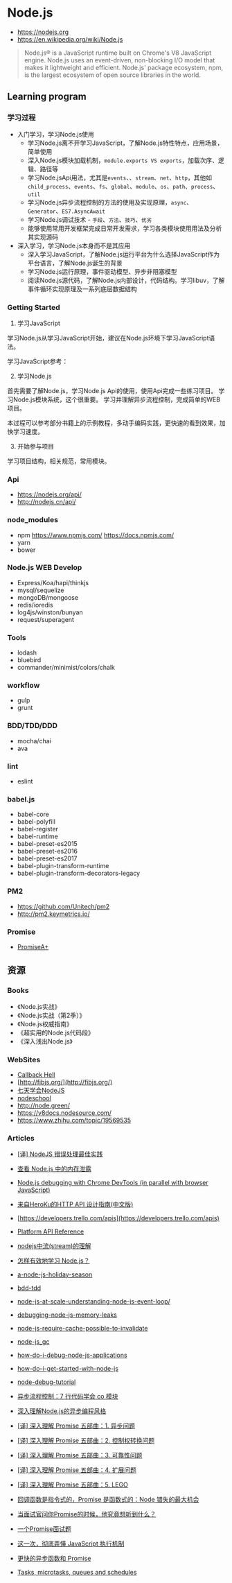 # Node.js

* https://nodejs.org
* https://en.wikipedia.org/wiki/Node.js

> Node.js® is a JavaScript runtime built on Chrome's V8 JavaScript engine.
> Node.js uses an event-driven, non-blocking I/O model that makes it lightweight and efficient.
> Node.js' package ecosystem, npm, is the largest ecosystem of open source libraries in the world.

## Learning program

### 学习过程

* 入门学习，学习Node.js使用
  * 学习Node.js离不开学习JavaScript，了解Node.js特性特点，应用场景，简单使用
  * 深入Node.js模块加载机制，`module.exports VS exports`，加载次序、逻辑、路径等
  * 学习Node.jsApi用法，尤其是`events`、、`stream`、`net`、`http`，其他如`child_process`、`events`、`fs`、`global`、`module`、`os`、`path`、`process`、`util`
  * 学习Node.js异步流程控制的方法的使用及实现原理，`async`、`Generator`、`ES7.AsyncAwait`
  * 学习Node.js调试技术 - `手段`、`方法`、`技巧`、`优劣`
  * 能够使用常用开发框架完成日常开发需求，学习各类模块使用用法及分析其实现源码
* 深入学习，学习Node.js本身而不是其应用
  * 深入学习JavaScript，了解Node.js运行平台为什么选择JavaScript作为平台语言，了解Node.js诞生的背景
  * 学习Node.js运行原理，事件驱动模型、异步非阻塞模型
  * 阅读Node.js源代码，了解Node.js内部设计，代码结构。学习libuv，了解事件循环实现原理及一系列底层数据结构

### Getting Started

1. 学习JavaScript

学习Node.js从学习JavaScript开始，建议在Node.js环境下学习JavaScript语法。

学习JavaScript参考：

2. 学习Node.js

首先需要了解Node.js，学习Node.js Api的使用，使用Api完成一些练习项目。
学习Node.js模块系统，这个很重要。
学习并理解异步流程控制，完成简单的WEB项目。

本过程可以参考部分书籍上的示例教程，多动手编码实践，更快速的看到效果，加快学习速度。

3. 开始参与项目

学习项目结构，相关规范，常用模块。

### Api

* https://nodejs.org/api/
* http://nodejs.cn/api/

### node_modules

* npm https://www.npmjs.com/  https://docs.npmjs.com/
* yarn
* bower

### Node.js WEB Develop

* Express/Koa/hapi/thinkjs
* mysql/sequelize
* mongoDB/mongoose
* redis/ioredis
* log4js/winston/bunyan
* request/superagent

### Tools

* lodash
* bluebird
* commander/minimist/colors/chalk

### workflow

* gulp
* grunt

### BDD/TDD/DDD

* mocha/chai
* ava

### lint

* eslint

### babel.js

* babel-core
* babel-polyfill
* babel-register
* babel-runtime
* babel-preset-es2015
* babel-preset-es2016
* babel-preset-es2017
* babel-plugin-transform-runtime
* babel-plugin-transform-decorators-legacy

### PM2

* https://github.com/Unitech/pm2
* http://pm2.keymetrics.io/

### Promise

* [PromiseA+](https://promisesaplus.com/)

## 资源

### Books

* 《Node.js实战》
* 《Node.js实战（第2季）》
* 《Node.js权威指南》
* 《超实用的Node.js代码段》
* 《深入浅出Node.js》

### WebSites

* [Callback Hell](http://callbackhell.com/)
* [http://fibjs.org/](http://fibjs.org/)
* [七天学会NodeJS](http://nqdeng.github.io/7-days-nodejs)
* [nodeschool](https://nodeschool.io/)
* http://node.green/
* https://v8docs.nodesource.com/
* https://www.zhihu.com/topic/19569535

### Articles

* [[译] NodeJS 错误处理最佳实践](https://segmentfault.com/a/1190000002741935)
* [查看 Node.js 中的内存泄露](http://www.oschina.net/translate/tracking-down-memory-leaks-in-node-js-a-node-js-holiday-season)

* [Node.js debugging with Chrome DevTools (in parallel with browser JavaScript)](https://blog.hospodarets.com/nodejs-debugging-in-chrome-devtools)
* [来自HeroKu的HTTP API 设计指南(中文版)](http://www.open-open.com/lib/view/open1409492280416.html)
* [https://developers.trello.com/apis](https://developers.trello.com/apis)

* [Platform API Reference](https://devcenter.heroku.com/articles/platform-api-reference)
* [nodejs中流(stream)的理解](http://segmentfault.com/blog/chshouyu/1190000000519006)
* [怎样有效地学习 Node.js？](https://www.zhihu.com/question/19793473)
* [a-node-js-holiday-season](https://hacks.mozilla.org/category/a-node-js-holiday-season/)
* [bdd-tdd](https://www.robotlovesyou.com/bdd-tdd/)
* [node-js-at-scale-understanding-node-js-event-loop/](https://blog.risingstack.com/node-js-at-scale-understanding-node-js-event-loop/)
* [debugging-node-js-memory-leaks](http://dtrace.org/blogs/bmc/2012/05/05/debugging-node-js-memory-leaks/)
* [node-js-require-cache-possible-to-invalidate](http://stackoverflow.com/questions/9210542/node-js-require-cache-possible-to-invalidate)
* [node-js_gc](https://blog.eood.cn/node-js_gc)
* [how-do-i-debug-node-js-applications](http://stackoverflow.com/questions/1911015/how-do-i-debug-node-js-applications)
* [how-do-i-get-started-with-node-js](http://stackoverflow.com/questions/2353818/how-do-i-get-started-with-node-js)
* [node-debug-tutorial](http://i5ting.github.io/node-debug-tutorial/)
* [异步流程控制：7 行代码学会 co 模块](https://segmentfault.com/a/1190000002732081)
* [深入理解Node.js的异步编程风格](http://lishaofengstar.blog.163.com/blog/static/1319728522013102665718744/)
* [[译] 深入理解 Promise 五部曲：1. 异步问题](https://segmentfault.com/a/1190000000586666)
* [[译] 深入理解 Promise 五部曲：2. 控制权转换问题](https://segmentfault.com/a/1190000000591382)
* [[译] 深入理解 Promise 五部曲：3. 可靠性问题](https://segmentfault.com/a/1190000000593885)
* [[译] 深入理解 Promise 五部曲：4. 扩展问题](https://segmentfault.com/a/1190000000600268)
* [[译] 深入理解 Promise 五部曲：5. LEGO](https://segmentfault.com/a/1190000000611040)
* [回调函数是指令式的，Promise 是函数式的：Node 错失的最大机会](https://segmentfault.com/a/1190000000356347)
* [当面试官问你Promise的时候，他究竟想听到什么？](https://zhuanlan.zhihu.com/p/29235579)
* [一个Promise面试题](https://github.com/lzlu/Blog/issues/7)
* [这一次，彻底弄懂 JavaScript 执行机制](https://juejin.im/post/59e85eebf265da430d571f89)
* [更快的异步函数和 Promise](https://v8.js.cn/blog/fast-async/)
* [Tasks, microtasks, queues and schedules](https://jakearchibald.com/2015/tasks-microtasks-queues-and-schedules/)
